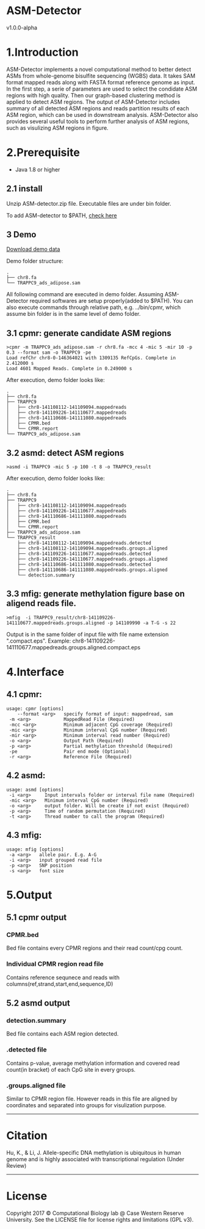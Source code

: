 ASM-Detector
===
v1.0.0-alpha

# 1.Introduction
ASM-Detector implements a novel computational method to better detect ASMs from whole-genome bisulfite sequencing (WGBS) data. It takes SAM format mapped reads along with FASTA format reference genome as input. In the first step, a serie of parameters are used to select the condidate ASM regions with high quality. Then our graph-based clustering method is applied to detect ASM regions. The output of ASM-Detector includes summary of all detected ASM regions and reads partition results of each ASM region, which can be used in downstream analysis. ASM-Detector also provides several useful tools to perform further analysis of ASM regions, such as visulizing ASM regions in figure.

# 2.Prerequisite
* Java 1.8 or higher

## 2.1 install
Unzip ASM-detector.zip file. Executable files are under bin folder.

To add ASM-detector to $PATH, [check here](http://askubuntu.com/questions/109381/how-to-add-path-of-a-program-to-path-environment-variable)

## 3 Demo
[Download demo data](https://github.com/lancelothk/ASM/releases/download/v1.0.0-alpha/demo.zip)

Demo folder structure:
```
.
├── chr8.fa
└── TRAPPC9_ads_adipose.sam
```
All following command are executed in demo folder. Assuming ASM-Detector required softwares are setup properly(added to $PATH). You can also execute commands through relative path, e.g. ../bin/cpmr, which assume bin folder is in the same level of demo folder.

## 3.1 cpmr: generate candidate ASM regions
```
>cpmr -m TRAPPC9_ads_adipose.sam -r chr8.fa -mcc 4 -mic 5 -mir 10 -p 0.3 --format sam -o TRAPPC9 -pe
Load refChr chr8-0-146364021 with 1309135 RefCpGs. Complete in 2.412000 s
Load 4601 Mapped Reads. Complete in 0.249000 s
```
After execution, demo folder looks like:
```
.
├── chr8.fa
├── TRAPPC9
│   ├── chr8-141108112-141109094.mappedreads
│   ├── chr8-141109226-141110677.mappedreads
│   ├── chr8-141110686-141111080.mappedreads
│   ├── CPMR.bed
│   └── CPMR.report
└── TRAPPC9_ads_adipose.sam
```
## 3.2 asmd: detect ASM regions
```
>asmd -i TRAPPC9 -mic 5 -p 100 -t 8 -o TRAPPC9_result
```
After execution, demo folder looks like:
```
.
├── chr8.fa
├── TRAPPC9
│   ├── chr8-141108112-141109094.mappedreads
│   ├── chr8-141109226-141110677.mappedreads
│   ├── chr8-141110686-141111080.mappedreads
│   ├── CPMR.bed
│   └── CPMR.report
├── TRAPPC9_ads_adipose.sam
└── TRAPPC9_result
    ├── chr8-141108112-141109094.mappedreads.detected
    ├── chr8-141108112-141109094.mappedreads.groups.aligned
    ├── chr8-141109226-141110677.mappedreads.detected
    ├── chr8-141109226-141110677.mappedreads.groups.aligned
    ├── chr8-141110686-141111080.mappedreads.detected
    ├── chr8-141110686-141111080.mappedreads.groups.aligned
    └── detection.summary
```
## 3.3 mfig: generate methylation figure base on aligend reads file.
```
>mfig  -i TRAPPC9_result/chr8-141109226-141110677.mappedreads.groups.aligned -p 141109990 -a T-G -s 22
```
Output is in the same folder of input file with file name extension ".compact.eps".
Example: chr8-141109226-141110677.mappedreads.groups.aligned.compact.eps

# 4.Interface
## 4.1 cpmr:
```
usage: cpmr [options]
    --format <arg>   specify format of input: mappedread, sam
 -m <arg>            MappedRead File (Required)
 -mcc <arg>          Minimum adjacent CpG coverage (Required)
 -mic <arg>          Minimum interval CpG number (Required)
 -mir <arg>          Minimum interval read number (Required)
 -o <arg>            Output Path (Required)
 -p <arg>            Partial methylation threshold (Required)
 -pe                 Pair end mode (Optional)
 -r <arg>            Reference File (Required)
```
## 4.2 asmd:
```
usage: asmd [options]
 -i <arg>     Input intervals folder or interval file name (Required)
 -mic <arg>   Minimum interval CpG number (Required)
 -o <arg>     output folder. Will be create if not exist (Required)
 -p <arg>     Time of random permutation (Required)
 -t <arg>     Thread number to call the program (Required)
 ```
## 4.3 mfig:
```
usage: mfig [options]
 -a <arg>   allele pair. E.g. A-G
 -i <arg>   input grouped read file
 -p <arg>   SNP position
 -s <arg>   font size
```

# 5.Output
## 5.1 cpmr output
### CPMR.bed
Bed file contains every CPMR regions and their read count/cpg count.
### Individual CPMR region read file
Contains reference sequnece and reads with columns(ref,strand,start,end,sequence,ID)
## 5.2 asmd output
### detection.summary
Bed file contains each ASM region detected.
### .detected file
Contains p-value, average methylation information and covered read count(in bracket) of each CpG site in every groups.
### .groups.aligned file
Similar to CPMR region file. However reads in this file are aligned by coordinates and separated into groups for visulization purpose.

---
# Citation
Hu, K., & Li, J. Allele-specific DNA methylation is ubiquitous in human genome and is highly associated with transcriptional regulation (Under Review)

---
# License

Copyright 2017 © Computational Biology lab @ Case Western Reserve University.
See the LICENSE file for license rights and limitations (GPL v3).

